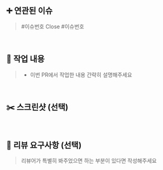 ## ➕ 연관된 이슈
> #이슈번호
> Close #이슈번호

</br>

## 📑 작업 내용
> - 이번 PR에서 작업한 내용 간략히 설명해주세요

</br>

## ✂️ 스크린샷 (선택)
>

</br>

## 💭 리뷰 요구사항 (선택)
> 리뷰어가 특별히 봐주었으면 하는 부분이 있다면 작성해주세요
